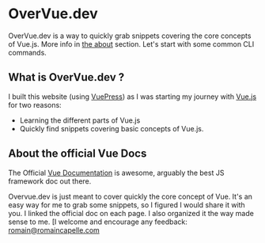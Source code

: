 # OverVue.dev

OverVue.dev is a way to quickly grab snippets covering the core concepts of Vue.js. More info in [the about](/about-romain-capelle) section. Let's start with some common CLI commands.

## What is OverVue.dev ?

I built this website (using [VuePress](https://vuepress.vuejs.org/)) as I was starting my journey with [Vue.js](https://vuejs.org/) for two reasons:

- Learning the different parts of Vue.js
- Quickly find snippets covering basic concepts of Vue.js.

## About the official Vue Docs

The Official [Vue Documentation](https://vuejs.org/v2/guide/) is awesome, arguably the best JS framework doc out there.

Overvue.dev is just meant to cover quickly the core concept of Vue. It's an easy way for me to grab some snippets, so I figured I would share it with you. I linked the official doc on each page. I also organized it the way made sense to me. [I welcome and encourage any feedback: [romain@romaincapelle.com](mailto:romain@romaincapelle.com)

